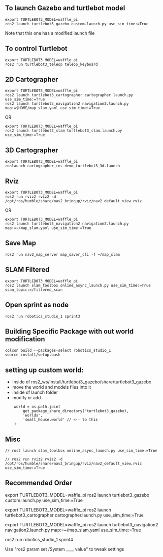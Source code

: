 ## To launch Gazebo and turtlebot model
```
export TURTLEBOT3_MODEL=waffle_pi
ros2 launch turtlebot3_gazebo custom.launch.py use_sim_time:=True
```
Note that this one has a modified launch file

## To control Turtlebot
```
export TURTLEBOT3_MODEL=waffle_pi
ros2 run turtlebot3_teleop teleop_keyboard
```

## 2D Cartographer
```
export TURTLEBOT3_MODEL=waffle_pi
ros2 launch turtlebot3_cartographer cartographer.launch.py use_sim_time:=True
ros2 launch turtlebot3_navigation2 navigation2.launch.py map:=$HOME/map_slam.yaml use_sim_time:=True
```
OR
```
export TURTLEBOT3_MODEL=waffle_pi
ros2 launch turtlebot3_slam turtlebot3_slam.launch.py use_sim_time:=True
```
## 3D Cartographer
```
export TURTLEBOT3_MODEL=waffle_pi
roslaunch cartographer_ros demo_turtlebot3_3d.launch
```

## Rviz
```
export TURTLEBOT3_MODEL=waffle_pi
ros2 run rviz2 rviz2 -d /opt/ros/humble/share/nav2_bringup/rviz/nav2_default_view.rviz
```
OR
```
export TURTLEBOT3_MODEL=waffle_pi
ros2 launch turtlebot3_navigation2 navigation2.launch.py map:=~/map_slam.yaml use_sim_time:=True
```

## Save Map
```
ros2 run nav2_map_server map_saver_cli -f ~/map_slam
```

## SLAM Filtered
```
export TURTLEBOT3_MODEL=waffle_pi
ros2 launch slam_toolbox online_async_launch.py use_sim_time:=True scan_topic:=/filtered_scan
```

## Open sprint as node
```
ros2 run robotics_studio_1 sprint3
```

## Building Specific Package with out world modification
```
colcon build --packages-select robotics_studio_1
source install/setup.bash
```

## setting up custom world:
* inside of ros2_ws/install/turtlebot3_gazebo/share/turtlebot3_gazebo
* move the world and models files into it
* inside of launch folder
* modify or add
```
    world = os.path.join(
        get_package_share_directory('turtlebot3_gazebo),
        'worlds',
        'small_house.world' // <-- to this
    )
```



## Misc
```
// ros2 launch slam_toolbox online_async_launch.py use_sim_time:=True

// ros2 run rviz2 rviz2 -d /opt/ros/humble/share/nav2_bringup/rviz/nav2_default_view.rviz use_sim_time:=True
```


## Recommended Order
export TURTLEBOT3_MODEL=waffle_pi
ros2 launch turtlebot3_gazebo custom.launch.py use_sim_time:=True

export TURTLEBOT3_MODEL=waffle_pi
ros2 launch turtlebot3_cartographer cartographer.launch.py use_sim_time:=True

export TURTLEBOT3_MODEL=waffle_pi
ros2 launch turtlebot3_navigation2 navigation2.launch.py map:=~/map_slam.yaml use_sim_time:=True

ros2 run robotics_studio_1 sprint4

Use "ros2 param set /System ____ value" to tweak settings
